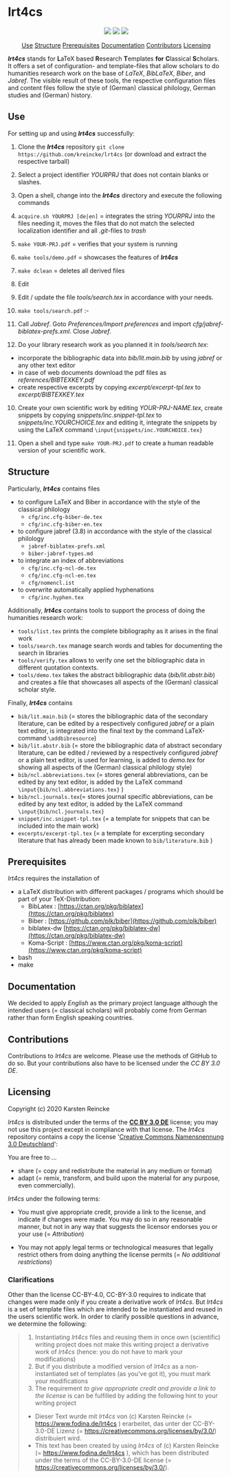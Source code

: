 # lrt4cs


<p align="center">
    <a href="https://github.com/kreincke/lrt4cs/commits/" title="Last Commit"><img src="https://img.shields.io/github/last-commit/kreincke/lrt4cs?style=flat"></a>
    <a href="https://github.com/kreincke/lrt4cs/issues" title="Open Issues"><img src="https://img.shields.io/github/issues/kreincke/lrt4cs?style=flat"></a>
    <a href="https://github.com/kreincke/lrt4cs/blob/master/LICENSE" title="License"><img src="https://img.shields.io/badge/License-CC_BY_3.0_DE-blue.svg?style=flat"></a>
</p>

<p align="center">
  <a href="#use">Use</a>  
  <a href="#structure">Structure</a>  
  <a href="#prerequisites">Prerequisites</a>  
  <a href="#documentation">Documentation</a>  
  <a href="#contributions">Contributors</a>  
  <a href="#licensing">Licensing</a>
</p>

***lrt4cs*** stands for **L**aTeX based **R**esearch **T**emplates **for** **C**lassical **S**cholars. It offers a set of configuration- and template-files that allow scholars to do humanities research work on the base of *LaTeX*, *BibLaTeX*, *Biber*, and *Jabref*. The visible result of these tools, the respective configuration files and content files follow the style of (German) classical philology, German studies and (German) history.

## Use

For setting up and using ***lrt4cs*** successfully:

1. Clone the ***lrt4cs*** repository `git clone https://github.com/kreincke/lrt4cs` (or download and extract the respective tarball)

2. Select a project identifier *YOURPRJ* that does not contain blanks or slashes.

3. Open a shell, change into the ***lrt4cs*** directory and execute the following commands

  1. `acquire.sh YOURPRJ [de|en]` = integrates the string *YOURPRJ* into the files needing it, moves the files that do not match the selected localization identifier and all *.git*-files to *trash*

  2. `make YOUR-PRJ.pdf` = verifies that your system is running

  3. `make tools/demo.pdf` = showcases the features of ***lrt4cs***

  4. `make dclean` = deletes all derived files

4. Edit

7. Edit / update the file *tools/search.tex* in accordance with your needs.

8. `make tools/search.pdf` :-

8. Call *Jabref*. Goto *Preferences/Import preferences* and import *cfg/jabref-biblatex-prefs.xml*. Close *Jabref*.

9. Do your library research work as you planned it in *tools/search.tex*:

  - incorporate the bibliographic data into *bib/lit.main.bib* by using *jabref* or any other text editor
  - in case of web documents download the pdf files as *references/BIBTEXKEY.pdf*
  - create respective excerpts by copying *excerpt/excerpt-tpl.tex* to *excerpt/BIBTEXKEY.tex*

10. Create your own scientific work by editing *YOUR-PRJ-NAME.tex*, create snippets by copying *snippets/inc.snippet-tpl.tex* to *snippets/inc.YOURCHOICE.tex* and editing it, integrate the snippets by using the LaTeX command `\input{snippets/inc.YOURCHOICE.tex}`

11. Open a shell and type `make YOUR-PRJ.pdf` to create a human readable version of your scientific work.


## Structure

Particularly, ***lrt4cs*** contains files
* to configure LaTeX and Biber in accordance with the style of the classical philology
  - `cfg/inc.cfg-biber-de.tex`
  - `cfg/inc.cfg-biber-en.tex`
* to configure jabref (3.8) in accordance with the style of the classical philology
  - `jabref-biblatex-prefs.xml`
  - `biber-jabref-types.md`
* to integrate an index of abbreviations
  - `cfg/inc.cfg-ncl-de.tex`
  - `cfg/inc.cfg-ncl-en.tex`
  - `cfg/nomencl.ist`
* to overwrite automatically applied hyphenations
  - `cfg/inc.hyphen.tex`

Additionally, ***lrt4cs*** contains tools to support the process of doing the humanities research work:
* `tools/list.tex` prints the complete bibliography as it arises in the final work
* `tools/search.tex` manage search words and tables for documenting the search in libraries
* `tools/verify.tex` allows to verify one set the bibliographic data in different quotation contexts.
* `tools/demo.tex` takes the abstract bibliographic data (*bib/lit.abstr.bib*) and creates a file that showcases all aspects of the (German) classical scholar style.

Finally, ***lrt4cs*** contains
* `bib/lit.main.bib` (= stores the bibliographic data of the secondary literature, can be edited by a respectively configured *jabref* or a plain text editor, is integrated into the final text by the command LaTeX-command `\addbibresource`)
* `bib/lit.abstr.bib` (= store the bibliographic data of abstract secondary literature, can be edited / reviewed by a respectively configured *jabref* or a plain text editor, is used for learning, is added to *demo.tex* for showing all aspects of the (German) classical philology style)
* `bib/ncl.abbreviations.tex` (= stores general abbreviations, can be edited by any text editor, is added by the LaTeX command `\input{bib/ncl.abbreviations.tex}`
)
* `bib/ncl.journals.tex`(= stores journal specific abbreviations, can be edited by any text editor, is added by the LaTeX command `\input{bib/ncl.journals.tex}`
* `snippet/inc.snippet-tpl.tex` (= a template for snippets that can be included into the main work)
* `excerpts/excerpt-tpl.tex` (= a template for excerpting secondary literature that has already been made known to `bib/literature.bib`   )

## Prerequisites

*lrt4cs* requires the installation of

* a LaTeX distribution with different packages / programs which should be part of your TeX-Distribution:
  * BibLatex : [https://ctan.org/pkg/biblatex](https://ctan.org/pkg/biblatex)
  * Biber : [https://github.com/plk/biber](https://github.com/plk/biber)
  * biblatex-dw [https://ctan.org/pkg/biblatex-dw](https://ctan.org/pkg/biblatex-dw)
  * Koma-Script : [https://www.ctan.org/pkg/koma-script](https://www.ctan.org/pkg/koma-script)
* bash
* make

## Documentation

We decided to apply _English_ as the primary project language although the intended users (= classical scholars) will probably come from German rather than form English speaking countries.

## Contributions

Contributions to *lrt4cs* are welcome. Please use the methods of GitHub to do so. But your contributions also have to be licensed under the *CC BY 3.0 DE*.

## Licensing

Copyright (c) 2020 Karsten Reincke

*lrt4cs* is distributed under the terms of the [**CC BY 3.0 DE**](https://creativecommons.org/licenses/by/3.0/de/) license; you may not use this project except in compliance with that license. The *lrt4cs* repository contains a copy the license '[Creative Commons Namensnennung 3.0 Deutschland](./LICENSE.md)':

You are free to ...

* share (= copy and redistribute the material in any medium or format)
* adapt (= remix, transform, and build upon the material
    for any purpose, even commercially).

*lrt4cs* under the following terms:

* You must give appropriate credit, provide a link to the license, and indicate if changes were made. You may do so in any reasonable manner, but not in any way that suggests the licensor endorses you or your use (= *Attribution*)

* You may not apply legal terms or technological measures that legally restrict others from doing anything the license permits (= *No additional restrictions*)

### Clarifications

Other than the license CC-BY-4.0, CC-BY-3.0 requires to indicate that changes were made only if you create a derivative work of *lrt4cs*. But *lrt4cs* is a set of template files which are intended to be instantiated and reused in the users scientific work. In order to clarify possible questions in advance, we determine the following:

> 1. Instantiating *lrt4cs* files and reusing them in once own (scientific) writing project does not make this writing project a derivative work of *lrt4cs* (hence: you do not have to mark your modifications)  
> 2. But if you distribute a modified version of *lrt4cs* as a non-instantiated set of templates (as you've got it), you must mark your modifications  
> 3. The requirement *to give appropriate credit and provide a link to the license* is can be fulfilled by adding the following hint to your writing project  
>  * Dieser Text wurde mit *lrt4cs* von (c) Karsten Reincke (= https://www.fodina.de/lrt4cs ) erarbeitet, das unter der CC-BY-3.0-DE Lizenz (= https://creativecommons.org/licenses/by/3.0/) distribuiert wird.
>  * This text has been created by using *lrt4cs* of (c) Karsten Reincke (= https://www.fodina.de/lrt4cs ), which has been distributed under the terms of the CC-BY-3.0-DE license (= https://creativecommons.org/licenses/by/3.0/).
